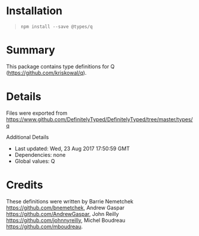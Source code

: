 # Installation
> `npm install --save @types/q`

# Summary
This package contains type definitions for Q (https://github.com/kriskowal/q).

# Details
Files were exported from https://www.github.com/DefinitelyTyped/DefinitelyTyped/tree/master/types/q

Additional Details
 * Last updated: Wed, 23 Aug 2017 17:50:59 GMT
 * Dependencies: none
 * Global values: Q

# Credits
These definitions were written by Barrie Nemetchek <https://github.com/bnemetchek>, Andrew Gaspar <https://github.com/AndrewGaspar>, John Reilly <https://github.com/johnnyreilly>, Michel Boudreau <https://github.com/mboudreau>.
